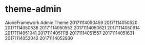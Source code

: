 # theme-admin
AioneFramework Admin Theme
201711140504592017111405052020171114050538201711140505532017111405062120171114050914201711140510412017111405111820171114051557201711140516312017111405204220171114052930